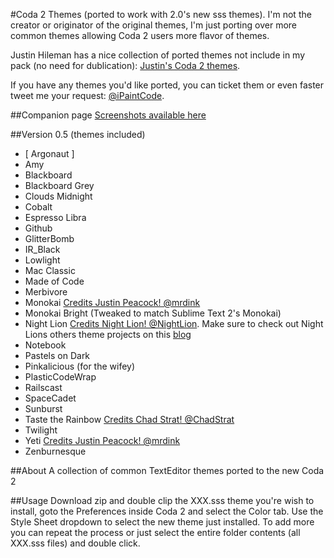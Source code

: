 #Coda 2 Themes (ported to work with 2.0's new sss themes).
 I'm not the creator or originator of the original themes, I'm just porting over more common themes allowing Coda 2 users more flavor of themes. 
 
Justin Hileman has a nice collection of ported themes not include in my pack (no need for dublication):  [Justin's Coda 2 themes](http://justinhileman.info/coda-colors/).

If you have any themes you'd like ported, you can ticket them or even faster tweet me your request: [@iPaintCode](http://twitter.com/iPaintCode/).

##Companion page
[Screenshots available here](http://ipaintcode.com/coda-2-themes/)

##Version 0.5 
(themes included)
* [ Argonaut ]
* Amy
* Blackboard
* Blackboard Grey
* Clouds Midnight
* Cobalt
* Espresso Libra
* Github
* GlitterBomb
* IR_Black
* Lowlight
* Mac Classic
* Made of Code
* Merbivore
* Monokai [Credits Justin Peacock! @mrdink](https://twitter.com/#!/mrdink)
* Monokai Bright (Tweaked to match Sublime Text 2's Monokai)
* Night Lion [Credits Night Lion! @NightLion](https://twitter.com/#!NightLion). Make sure to check out Night Lions others theme projects on this [blog](http://www.nightlion.net/themes/)
* Notebook
* Pastels on Dark
* Pinkalicious (for the wifey)
* PlasticCodeWrap
* Railscast
* SpaceCadet
* Sunburst
* Taste the Rainbow [Credits Chad Strat! @ChadStrat](https://twitter.com/#!/ChadStrat)
* Twilight
* Yeti [Credits Justin Peacock! @mrdink](https://twitter.com/#!/mrdink)
*  Zenburnesque

##About
A collection of common TextEditor themes ported to the new Coda 2

##Usage
Download zip and double clip the XXX.sss theme you're wish to install, goto the Preferences inside Coda 2 and select the Color tab. Use the Style Sheet dropdown to select the new theme just installed. To add more you can repeat the process or just select the entire folder contents (all XXX.sss files) and double click.

